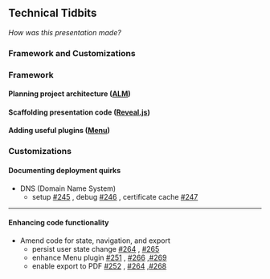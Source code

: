 ## Technical Tidbits <!-- markdownlint-disable MD041-->

_How was this presentation made?_

### Framework and Customizations <!-- .element: class="fragment" -->

<!-- NEXT-V -->

### Framework

#### Planning project architecture <!-- .element: class="fragment" -->([ALM](https://alm.congineer.com/projects/geg-presentation)<!-- .element: target="_blank" -->)

#### Scaffolding presentation code <!-- .element: class="fragment" -->([Reveal.js](https://revealjs.com)<!-- .element: target="_blank" -->)

#### Adding useful plugins <!-- .element: class="fragment" -->([Menu](https://github.com/denehyg/reveal.js-menu)<!-- .element: target="_blank" -->)

<!-- NEXT-V -->

### Customizations

#### Documenting deployment quirks <!-- .element: class="fragment" data-fragment-index="7" -->

- <!-- .element: class="fragment" data-fragment-index="7" -->DNS (Domain Name System)
  - setup [#245](https://alm.congineer.com/plugins/tracker/?aid=245) <!--
    .element: target="_blank" -->, debug [#246](https://alm.congineer.com/plugins/tracker/?aid=246) <!--
    .element: target="_blank" -->, certificate cache [#247](https://alm.congineer.com/plugins/tracker/?aid=247) <!-- .element: target="_blank" -->

---

#### Enhancing code functionality <!-- .element: class="fragment" data-fragment-index="832" -->

- <!-- .element: class="fragment" data-fragment-index="832" -->Amend code for state, navigation, and export
  - persist user state change [#264](https://alm.congineer.com/plugins/tracker/?aid=264) <!--
    .element: target="_blank" -->, [#265](https://alm.congineer.com/plugins/tracker/?aid=265) <!--
    .element: target="_blank" -->
  - enhance Menu plugin [#251](https://alm.congineer.com/plugins/tracker/?aid=251) <!--
    .element: target="_blank" -->, [#266](https://alm.congineer.com/plugins/tracker/?aid=266) <!--
    .element: target="_blank" -->,[#269](https://alm.congineer.com/plugins/tracker/?aid=269) <!--
    .element: target="_blank" -->
  - enable export to PDF [#252](https://alm.congineer.com/plugins/tracker/?aid=252) <!--
    .element: target="_blank" -->, [#264](https://alm.congineer.com/plugins/tracker/?aid=264) <!--
    .element: target="_blank" -->,[#268](https://alm.congineer.com/plugins/tracker/?aid=268) <!--
    .element: target="_blank" -->
